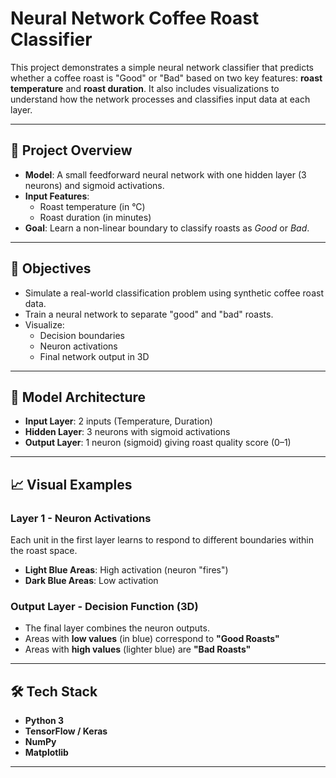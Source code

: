 # Neural Network Coffee Roast Classifier

This project demonstrates a simple neural network classifier that predicts whether a coffee roast is "Good" or "Bad" based on two key features: **roast temperature** and **roast duration**. It also includes visualizations to understand how the network processes and classifies input data at each layer.

---

## 🧠 Project Overview

- **Model**: A small feedforward neural network with one hidden layer (3 neurons) and sigmoid activations.
- **Input Features**:
  - Roast temperature (in °C)
  - Roast duration (in minutes)
- **Goal**: Learn a non-linear boundary to classify roasts as *Good* or *Bad*.

---

## 🎯 Objectives

- Simulate a real-world classification problem using synthetic coffee roast data.
- Train a neural network to separate "good" and "bad" roasts.
- Visualize:
  - Decision boundaries
  - Neuron activations
  - Final network output in 3D

---

## 🧪 Model Architecture

- **Input Layer**: 2 inputs (Temperature, Duration)
- **Hidden Layer**: 3 neurons with sigmoid activations
- **Output Layer**: 1 neuron (sigmoid) giving roast quality score (0–1)

---

## 📈 Visual Examples

### Layer 1 - Neuron Activations
Each unit in the first layer learns to respond to different boundaries within the roast space.

- **Light Blue Areas**: High activation (neuron "fires")
- **Dark Blue Areas**: Low activation

### Output Layer - Decision Function (3D)
- The final layer combines the neuron outputs.
- Areas with **low values** (in blue) correspond to **"Good Roasts"**
- Areas with **high values** (lighter blue) are **"Bad Roasts"**

---

## 🛠️ Tech Stack

- **Python 3**
- **TensorFlow / Keras**
- **NumPy**
- **Matplotlib**

---
